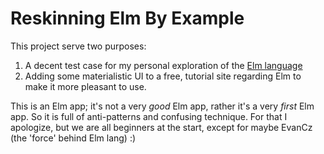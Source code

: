 # Reskinning Elm By Example

This project serve two purposes:

1. A decent test case for my personal exploration of the [Elm language](http://elm-lang.org)
2. Adding some materialistic UI to a free, tutorial site regarding Elm to make it more pleasant to use.

This is an Elm app; it's not a very _good_ Elm app, rather it's a very _first_ Elm app.  So it is full of anti-patterns and confusing technique.  For that I apologize, but we are all beginners at the start, except for maybe EvanCz (the 'force' behind Elm lang) :)

